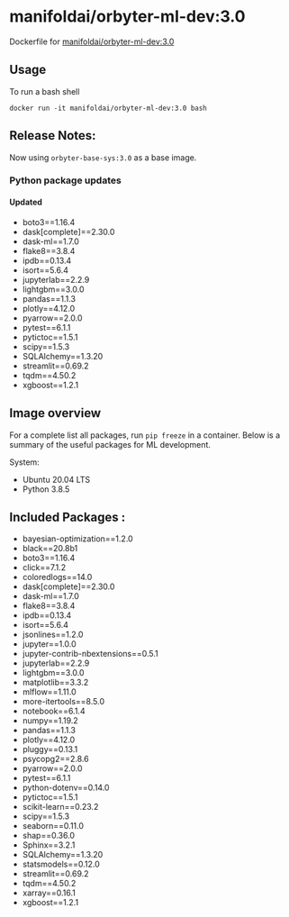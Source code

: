 # manifoldai/orbyter-ml-dev:3.0

Dockerfile for [manifoldai/orbyter-ml-dev:3.0](https://hub.docker.com/r/manifoldai/orbyter-ml-dev)

## Usage

To run a bash shell

`
docker run -it manifoldai/orbyter-ml-dev:3.0 bash
`

## Release Notes:

Now using `orbyter-base-sys:3.0` as a base image. 

### Python package updates

#### Updated

* boto3==1.16.4
* dask[complete]==2.30.0 
* dask-ml==1.7.0
* flake8==3.8.4
* ipdb==0.13.4
* isort==5.6.4
* jupyterlab==2.2.9
* lightgbm==3.0.0
* pandas==1.1.3
* plotly==4.12.0
* pyarrow==2.0.0
* pytest==6.1.1
* pytictoc==1.5.1
* scipy==1.5.3
* SQLAlchemy==1.3.20
* streamlit==0.69.2
* tqdm==4.50.2
* xgboost==1.2.1

## Image overview

For a complete list all packages, run `pip freeze` in a container. Below is a summary of
the useful packages for ML development.

System:

* Ubuntu 20.04 LTS
* Python 3.8.5

## Included Packages :
* bayesian-optimization==1.2.0
* black==20.8b1
* boto3==1.16.4
* click==7.1.2
* coloredlogs==14.0
* dask[complete]==2.30.0 
* dask-ml==1.7.0
* flake8==3.8.4
* ipdb==0.13.4
* isort==5.6.4
* jsonlines==1.2.0
* jupyter==1.0.0
* jupyter-contrib-nbextensions==0.5.1
* jupyterlab==2.2.9
* lightgbm==3.0.0
* matplotlib==3.3.2
* mlflow==1.11.0
* more-itertools==8.5.0
* notebook==6.1.4
* numpy==1.19.2
* pandas==1.1.3
* plotly==4.12.0
* pluggy==0.13.1
* psycopg2==2.8.6
* pyarrow==2.0.0
* pytest==6.1.1
* python-dotenv==0.14.0
* pytictoc==1.5.1
* scikit-learn==0.23.2
* scipy==1.5.3
* seaborn==0.11.0
* shap==0.36.0
* Sphinx==3.2.1
* SQLAlchemy==1.3.20
* statsmodels==0.12.0
* streamlit==0.69.2
* tqdm==4.50.2
* xarray==0.16.1
* xgboost==1.2.1

